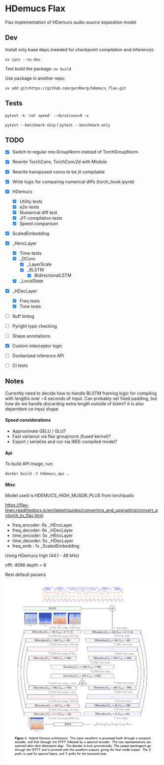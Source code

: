 # HDemucs Flax

Flax implementation of HDemucs audio source separation model

## Dev

Install only base deps (needed for checkpoint compilation and inference):

`uv sync --no-dev`

Test build the package: `uv build`

Use package in another repo:

`uv add git+https://github.com/gardberg/hdemucs_flax.git`

## Tests

`pytest -k 'not speed' --durations=0 -v`

`pytest --benchmark-skip` / `pytest --benchmark-only`

## TODO

- [x] Switch to regular nnx.GroupNorm instead of TorchGroupNorm
- [x] Rewrite TorchConv, TorchConv2d with Module
- [x] Rewrite transposed convs to be jit compilable
- [x] Write logic for comparing numerical diffs (torch_hook.ipynb)

- [x] HDemucs
  - [x] Utility tests
  - [x] e2e-tests
  - [x] Numerical diff test
  - [x] JIT-compilation tests
  - [x] Speed comparison
- [x] ScaledEmbedding
- [x] _HencLayer
  - [x] Time-tests
  - [x] _DConv
    - [x] _LayerScale
    - [x] _BLSTM
      - [x] BidirectionalLSTM
  - [x] _LocalState
- [x] _HDecLayer
  - [x] Freq tests
  - [x] Time tests

- [ ] Ruff linting
- [ ] Pyright type checking
- [ ] Shape annotations
- [x] Custom interceptor logic
- [ ] Dockerized inference API
- [ ] CI tests

## Notes

Currently need to decide how to handle BLSTM framing logic for compiling with lengths
over ~4 seconds of input. Can probably set fixed padding, but how do we handle 
discarding extra length outside of blstm? it is also dependent on input shape

#### Speed considerations

- Approximate GELU / GLU?
- Fast variance via flax groupnorm (fused kernel)?
- Export / serialize and run via IREE-compiled model?

#### Api

To build API image, run:

`docker build -t hdemucs_api .`


#### Misc

Model used is HDEMUCS_HIGH_MUSDB_PLUS from torchaudio

https://flax-linen.readthedocs.io/en/latest/guides/converting_and_upgrading/convert_pytorch_to_flax.html

- freq_encoder: 6x _HEncLayer
- freq_decoder: 6x _HDecLayer
- time_encoder: 5x _HEncLayer
- time_decoder: 5x _HDecLayer
- freq_emb    : 1x _ScaledEmbedding

Using HDemucs high (44.1 - 48 kHz)

nfft: 4096
depth = 6

Rest default params

![HDemucs Architecture](./images/arch.png)

